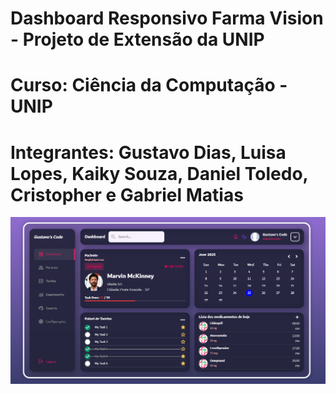 # Dashboard Responsivo Farma Vision - Projeto de Extensão da UNIP

# Curso: Ciência da Computação - UNIP

# Integrantes: Gustavo Dias, Luisa Lopes, Kaiky Souza, Daniel Toledo, Cristopher e Gabriel Matias

![Banner do projeto](./assets/foto.png)

